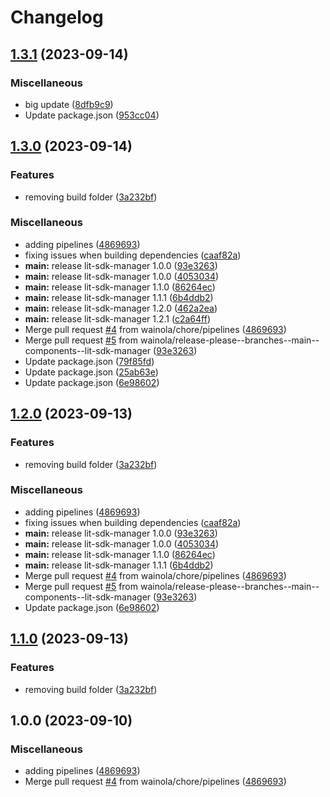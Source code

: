 # Changelog

## [1.3.1](https://github.com/wainola/widget-lit/compare/lit-sdk-manager-v1.3.0...lit-sdk-manager-v1.3.1) (2023-09-14)


### Miscellaneous

* big update ([8dfb9c9](https://github.com/wainola/widget-lit/commit/8dfb9c9768d43944b3a3b254b223db3319280c33))
* Update package.json ([953cc04](https://github.com/wainola/widget-lit/commit/953cc049620d39bb2b423290d5674d1b127eab4f))

## [1.3.0](https://github.com/wainola/widget-lit/compare/lit-sdk-manager-v1.2.1...lit-sdk-manager-v1.3.0) (2023-09-14)


### Features

* removing build folder ([3a232bf](https://github.com/wainola/widget-lit/commit/3a232bf24003dfbec4fc9762ee9b2e04a1ff22db))


### Miscellaneous

* adding pipelines ([4869693](https://github.com/wainola/widget-lit/commit/4869693eaee67f5c67956f5560a33fb9be783a84))
* fixing issues when building dependencies ([caaf82a](https://github.com/wainola/widget-lit/commit/caaf82aa6b97052a329040ff6509bc1ebef676b7))
* **main:** release lit-sdk-manager 1.0.0 ([93e3263](https://github.com/wainola/widget-lit/commit/93e32633449ebad4601c49878597de036e57da21))
* **main:** release lit-sdk-manager 1.0.0 ([4053034](https://github.com/wainola/widget-lit/commit/40530347458e0c263bddce4a2dd4d988690533eb))
* **main:** release lit-sdk-manager 1.1.0 ([86264ec](https://github.com/wainola/widget-lit/commit/86264ecaba479f8238b8f5d9e3ffc04a01423f5a))
* **main:** release lit-sdk-manager 1.1.1 ([6b4ddb2](https://github.com/wainola/widget-lit/commit/6b4ddb2cda72036eaf1dcd497f0beeb9c6a4257f))
* **main:** release lit-sdk-manager 1.2.0 ([462a2ea](https://github.com/wainola/widget-lit/commit/462a2ea15a8609066749e4f7637681cc626c5c1c))
* **main:** release lit-sdk-manager 1.2.1 ([c2a64ff](https://github.com/wainola/widget-lit/commit/c2a64ff58f178eadd0caa085ca85fa7e3b5005f9))
* Merge pull request [#4](https://github.com/wainola/widget-lit/issues/4) from wainola/chore/pipelines ([4869693](https://github.com/wainola/widget-lit/commit/4869693eaee67f5c67956f5560a33fb9be783a84))
* Merge pull request [#5](https://github.com/wainola/widget-lit/issues/5) from wainola/release-please--branches--main--components--lit-sdk-manager ([93e3263](https://github.com/wainola/widget-lit/commit/93e32633449ebad4601c49878597de036e57da21))
* Update package.json ([79f85fd](https://github.com/wainola/widget-lit/commit/79f85fd14f4f861b381e8cf45f7d74cf0af12ffd))
* Update package.json ([25ab63e](https://github.com/wainola/widget-lit/commit/25ab63edc4c2478c250b05024fedf2540106ff42))
* Update package.json ([6e98602](https://github.com/wainola/widget-lit/commit/6e9860280f6bb9b69fdbdbcd2e5940fabdadd050))

## [1.2.0](https://github.com/wainola/widget-lit/compare/lit-sdk-manager-v1.1.1...lit-sdk-manager-v1.2.0) (2023-09-13)


### Features

* removing build folder ([3a232bf](https://github.com/wainola/widget-lit/commit/3a232bf24003dfbec4fc9762ee9b2e04a1ff22db))


### Miscellaneous

* adding pipelines ([4869693](https://github.com/wainola/widget-lit/commit/4869693eaee67f5c67956f5560a33fb9be783a84))
* fixing issues when building dependencies ([caaf82a](https://github.com/wainola/widget-lit/commit/caaf82aa6b97052a329040ff6509bc1ebef676b7))
* **main:** release lit-sdk-manager 1.0.0 ([93e3263](https://github.com/wainola/widget-lit/commit/93e32633449ebad4601c49878597de036e57da21))
* **main:** release lit-sdk-manager 1.0.0 ([4053034](https://github.com/wainola/widget-lit/commit/40530347458e0c263bddce4a2dd4d988690533eb))
* **main:** release lit-sdk-manager 1.1.0 ([86264ec](https://github.com/wainola/widget-lit/commit/86264ecaba479f8238b8f5d9e3ffc04a01423f5a))
* **main:** release lit-sdk-manager 1.1.1 ([6b4ddb2](https://github.com/wainola/widget-lit/commit/6b4ddb2cda72036eaf1dcd497f0beeb9c6a4257f))
* Merge pull request [#4](https://github.com/wainola/widget-lit/issues/4) from wainola/chore/pipelines ([4869693](https://github.com/wainola/widget-lit/commit/4869693eaee67f5c67956f5560a33fb9be783a84))
* Merge pull request [#5](https://github.com/wainola/widget-lit/issues/5) from wainola/release-please--branches--main--components--lit-sdk-manager ([93e3263](https://github.com/wainola/widget-lit/commit/93e32633449ebad4601c49878597de036e57da21))
* Update package.json ([6e98602](https://github.com/wainola/widget-lit/commit/6e9860280f6bb9b69fdbdbcd2e5940fabdadd050))

## [1.1.0](https://github.com/wainola/widget-lit/compare/lit-sdk-manager-v1.0.0...lit-sdk-manager-v1.1.0) (2023-09-13)


### Features

* removing build folder ([3a232bf](https://github.com/wainola/widget-lit/commit/3a232bf24003dfbec4fc9762ee9b2e04a1ff22db))

## 1.0.0 (2023-09-10)


### Miscellaneous

* adding pipelines ([4869693](https://github.com/wainola/widget-lit/commit/4869693eaee67f5c67956f5560a33fb9be783a84))
* Merge pull request [#4](https://github.com/wainola/widget-lit/issues/4) from wainola/chore/pipelines ([4869693](https://github.com/wainola/widget-lit/commit/4869693eaee67f5c67956f5560a33fb9be783a84))

